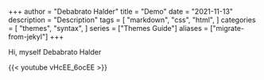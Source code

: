 +++
author = "Debabrato Halder"
title = "Demo"
date = "2021-11-13"
description = "Description"
tags = [
    "markdown",
    "css",
    "html",
]
categories = [
    "themes",
    "syntax",
]
series = ["Themes Guide"]
aliases = ["migrate-from-jekyl"]
+++

<!--more-->

Hi, myself Debabrato Halder

{{< youtube vHcEE_6ocEE >}}